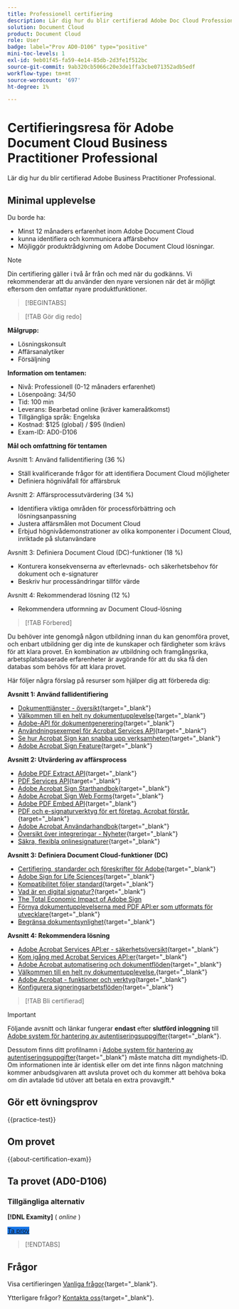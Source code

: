 ```yaml
---
title: Professionell certifiering
description: Lär dig hur du blir certifierad Adobe Doc Cloud Professional.
solution: Document Cloud
product: Document Cloud
role: User
badge: label="Prov AD0-D106" type="positive"
mini-toc-levels: 1
exl-id: 9eb01f45-fa59-4e14-85db-2d3fe1f512bc
source-git-commit: 9ab320cb5066c20e3de1ffa3cbe071352adb5edf
workflow-type: tm+mt
source-wordcount: '697'
ht-degree: 1%

---
```


# Certifieringsresa för Adobe Document Cloud Business Practitioner Professional

Lär dig hur du blir certifierad Adobe Business Practitioner Professional.

## Minimal upplevelse

Du borde ha:

* Minst 12 månaders erfarenhet inom Adobe Document Cloud
* kunna identifiera och kommunicera affärsbehov
* Möjliggör produktrådgivning om Adobe Document Cloud lösningar.

>[!NOTE]
>
>Din certifiering gäller i två år från och med när du godkänns. Vi rekommenderar att du använder den nyare versionen när det är möjligt eftersom den omfattar nyare produktfunktioner.

>[!BEGINTABS]

>[!TAB Gör dig redo]

**Målgrupp:**

* Lösningskonsult
* Affärsanalytiker
* Försäljning

**Information om tentamen:**

* Nivå: Professionell (0-12 månaders erfarenhet)
* Lösenpoäng: 34/50
* Tid: 100 min
* Leverans: Bearbetad online (kräver kameraåtkomst)
* Tillgängliga språk: Engelska
* Kostnad: $125 (global) / $95 (Indien)
* Exam-ID: AD0-D106

**Mål och omfattning för tentamen**

Avsnitt 1: Använd fallidentifiering (36 %)

* Ställ kvalificerande frågor för att identifiera Document Cloud möjligheter
* Definiera högnivåfall för affärsbruk

Avsnitt 2: Affärsprocessutvärdering (34 %)

* Identifiera viktiga områden för processförbättring och lösningsanpassning
* Justera affärsmålen mot Document Cloud
* Erbjud högnivådemonstrationer av olika komponenter i Document Cloud, inriktade på slutanvändare

Avsnitt 3: Definiera Document Cloud (DC)-funktioner (18 %)

* Konturera konsekvenserna av efterlevnads- och säkerhetsbehov för dokument och e-signaturer
* Beskriv hur processändringar tillför värde

Avsnitt 4: Rekommenderad lösning (12 %)

* Rekommendera utformning av Document Cloud-lösning

>[!TAB Förbered]

Du behöver inte genomgå någon utbildning innan du kan genomföra provet, och enbart utbildning ger dig inte de kunskaper och färdigheter som krävs för att klara provet. En kombination av utbildning och framgångsrika, arbetsplatsbaserade erfarenheter är avgörande för att du ska få den databas som behövs för att klara provet.

Här följer några förslag på resurser som hjälper dig att förbereda dig:

**Avsnitt 1: Använd fallidentifiering**

* [Dokumenttjänster - översikt](https://developer.adobe.com/document-services/docs/overview/){target="_blank"}
* [Välkommen till en helt ny dokumentupplevelse](https://www.adobe.com/documentcloud.html){target="_blank"}
* [Adobe-API för dokumentgenerering](https://developer.adobe.com/document-services/apis/doc-generation){target="_blank"}
* [Användningsexempel för Acrobat Services API](https://developer.adobe.com/document-services/use-cases/agreements-and-contracts/legal-contracts/){target="_blank"}
* [Se hur Acrobat Sign kan snabba upp verksamheten](https://www.adobe.com/sign.html){target="_blank"}
* [Adobe Acrobat Sign Feature](https://www.adobe.com/sign/features.html){target="_blank"}

**Avsnitt 2: Utvärdering av affärsprocess**

* [Adobe PDF Extract API](https://developer.adobe.com/document-services/apis/pdf-extract/){target="_blank"}
* [PDF Services API](https://developer.adobe.com/document-services/docs/apis/){target="_blank"}
* [Adobe Acrobat Sign Starthandbok](https://helpx.adobe.com/sign/using/get-started-guide.html){target="_blank"}
* [Adobe Acrobat Sign Web Forms](https://helpx.adobe.com/sign/config/web-forms.html){target="_blank"}
* [Adobe PDF Embed API](https://developer.adobe.com/document-services/apis/pdf-embed/){target="_blank"}
* [PDF och e-signaturverktyg för ert företag. Acrobat förstår.](https://www.adobe.com/acrobat/business.html){target="_blank"}
* [Adobe Acrobat Användarhandbok](https://helpx.adobe.com/se/acrobat/user-guide.html){target="_blank"}
* [Översikt över integreringar - Nyheter](https://experienceleague.adobe.com/docs/document-cloud-learn/sign-learning-hub/integrations/integrations-overview.html#what%E2%80%99s-new){target="_blank"}
* [Säkra, flexibla onlinesignaturer](https://www.adobe.com/sign/online-signature.html){target="_blank"}

**Avsnitt 3: Definiera Document Cloud-funktioner (DC)**

* [Certifiering, standarder och föreskrifter för Adobe](https://www.adobe.com/trust/compliance/compliance-list.html){target="_blank"}
* [Adobe Sign for Life Sciences](https://www.adobe.com/content/dam/dx-dc/en/pdfs/adobe-sign-life-sciences-solution-brief-ue.pdf){target="_blank"}
* [Kompatibilitet följer standard](https://www.adobe.com/documentcloud/resources/compliance.html){target="_blank"}
* [Vad är en digital signatur?](https://www.adobe.com/sign/digital-signatures.html){target="_blank"}
* [The Total Economic Impact of Adobe Sign](https://www.adobe.com/content/dam/dx-dc/pdf/total-economic-impact-adobe-sign-ue.pdf)
* [Förnya dokumentupplevelserna med PDF API:er som utformats för utvecklare](https://developer.adobe.com/document-services){target="_blank"}
* [Begränsa dokumentsynlighet](https://helpx.adobe.com/sign/using/limited-document-visibility.html){target="_blank"}

**Avsnitt 4: Rekommendera lösning**

* [Adobe Acrobat Services API:er - säkerhetsöversikt](https://www.adobe.com/content/dam/cc/en/trust-center/ungated/whitepapers/doc-cloud/adobe-document-services-security-overview.pdf){target="_blank"}
* [Kom igång med Acrobat Services API:er](https://documentservices.adobe.com/dc-integration-creation-app-cdn/main.html){target="_blank"}
* [Adobe Acrobat automatisering och dokumentflöden](https://helpx.adobe.com/acrobat/kb/automation-and-document-workflows.html){target="_blank"}
* [Välkommen till en helt ny dokumentupplevelse.](https://www.adobe.com/documentcloud.html){target="_blank"}
* [Adobe Acrobat - funktioner och verktyg](https://www.adobe.com/acrobat/features.html){target="_blank"}
* [Konfigurera signeringsarbetsflöden](https://helpx.adobe.com/ca/sign/using/workflow-designer-signature-workflow.html){target="_blank"}

>[!TAB Bli certifierad]

>[!IMPORTANT]
>
>Följande avsnitt och länkar fungerar **endast**  efter **slutförd inloggning** till [Adobe system för hantering av autentiseringsuppgifter](https://www.certmetrics.com/adobe){target="_blank"}.
>
>Dessutom finns ditt profilnamn i [Adobe system för hantering av autentiseringsuppgifter](https://www.certmetrics.com/adobe){target="_blank"} måste matcha ditt myndighets-ID. Om informationen inte är identisk eller om det inte finns någon matchning kommer anbudsgivaren att avsluta provet och du kommer att behöva boka om din avtalade tid utöver att betala en extra provavgift.*


## Gör ett övningsprov

{{practice-test}}

## Om provet

{{about-certification-exam}}

## Ta provet (AD0-D106)

### Tillgängliga alternativ

**[!DNL Examity]** ( *online* )

<a href="https://www.certmetrics.com/adobe/candidate/examity_sso.aspx?eid=AD0-D106" target="_blank" class="spectrum-Button spectrum-Button--fill spectrum-Button--accent spectrum-Button--sizeM is-margin-bottom-big-big at-element-click-tracking" style="background-color:#1473E6">

<span class="spectrum-Button-label has-no-wrap">
   Ta prov
</span>
</a>

>[!ENDTABS]

## Frågor

Visa certifieringen [Vanliga frågor](https://experienceleague.adobe.com/docs/certification/certification/faq.html){target="_blank"}.

Ytterligare frågor? [Kontakta oss](mailto:certif@adobe.com){target="_blank"}.

